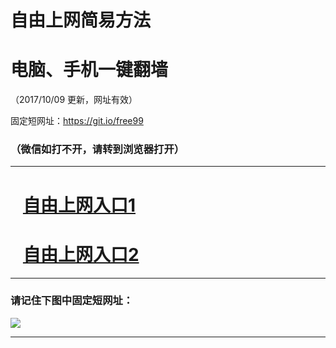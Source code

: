﻿# 自由上网简易方法

# 电脑、手机一键翻墙

（2017/10/09 更新，网址有效）

固定短网址：https://git.io/free99

### （微信如打不开，请转到浏览器打开）


***





# &nbsp;&nbsp; <a href="http://ft2034116690.fwq-tz-1001.info/fwqtz01.html?t=100900126668 " target="_blank">自由上网入口1</a>
# &nbsp;&nbsp; <a href="http://ft1407111302.fwq-tz-1002.info/fwqtz02.html?t=10090015272 " target="_blank">自由上网入口2</a>
***

### 请记住下图中固定短网址：

<img src="https://s3-us-west-2.amazonaws.com/fwq-1001/yjfq-20170905okok.png" /> 


***


